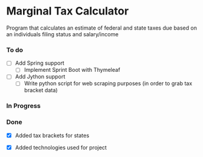 # Marginal Tax Calculator
Program that calculates an estimate of federal and state taxes due based on an individuals filing status and
salary/income

### To do
- [ ] Add Spring support
  - [ ] Implement Sprint Boot with Thymeleaf
- [ ] Add Jython support
  - [ ] Write python script for web scraping purposes (in order to grab tax bracket data)

### In Progress

### Done
- [x] Added tax brackets for states
- [x] Added technologies used for project
 
